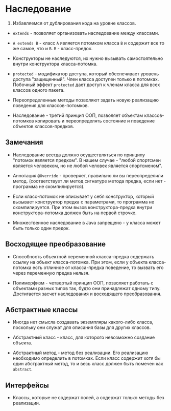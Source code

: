 # Наследование

1. Избавляемся от дублирования кода на уровне классов.

* `extends` - позволяет организовать наследование между классами.

* `A extends B` - класс `A` является потомком класса `B` и содержит все то же самое, что и `B`. `B` - класс-предок.

* Конструкторы не наследуются, их нужно вызывать самостоятельно внутри конструктора класса-потомка.

* `protected` - модификатор доступа, который обеспечивает уровень доступа "защищенный". 
Член класса доступен только в потомках. Побочный эффект `protected` дает доступ к членам класса для всех классов
одного пакета.

* Переопределенные методы позволяют задать новую реализацию поведения для классов-потомков.

* Наследование - третий принцип ООП, позволяет объектам классов-потомков копировать и переопределять
состояние и поведение объектов классов-предков.

## Замечания

* Наследование всегда должно осуществляться по принципу "потомок является предком". В нашем случае - 
"любой спортсмен является человеком, но не любой человек является спортсменом".

* Аннотация `@Override` - проверяет, правильно ли вы переопределили метод. (соответствует ли метод сигнатуре
метода предка, если нет - программа не скомпилируется).

* Если класс-потомок не описывает у себя конструктор, который вызывает конструктор предка с параметрами,
то программа не скомпилируется. При этом вызов конструктора-предка внутри конструктора-потомка должен быть
на первой строчке.

* Множественное наследование в Java запрещено - у класса может быть только один предок.

## Восходящее преобразование

* Способность объектной переменной класса-предка содержать ссылку на объект класса-потомка. При этом, если у объекта
класса-потомка есть отличное от класса-предка поведение, то вызвать его через переменную предка нельзя.

* Полиморфизм - четвертый принцип ООП, позволяет работать с объектами разных типов так, будто они принадлежат одному типу.
Достигается засчет наследования и восходящего преобразования.

## Абстрактные классы

* Иногда нет смысла создавать экземпляры какого-либо класса, поскольку они служат для описания базы для других классов.

* Абстрактный класс - класс, для которого невозможно создание объекта.

* Абстрактный метод - метод без реализации. Его реализацию необходимо определить в потомках. Если класс содержит хотя бы
один абстрактный метод, то и весь класс должен быть помечен как `abstract`.

## Интерфейсы

* Классы, которые не содержат полей, а содержат только методы без реализации.